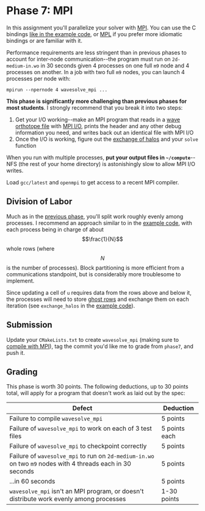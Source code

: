 ---
---

# Phase 7: MPI

In this assignment you'll parallelize your solver with [MPI](../readings/mpi.md). You can use the C bindings [like in the example code](https://github.com/BYUHPC/sci-comp-course-example-cxx/blob/main/src/MountainRangeMPI.hpp), or [MPL](https://github.com/rabauke/mpl) if you prefer more idiomatic bindings or are familiar with it.

Performance requirements are less stringent than in previous phases to account for inter-node communication--the program must run on `2d-medium-in.wo` in 30 seconds given 4 processes on one full `m9` node and 4 processes on another. In a job with two full `m9` nodes, you can launch 4 processes per node with:

```shell
mpirun --npernode 4 wavesolve_mpi ...
```

**This phase is significantly more challenging than previous phases for most students**. I strongly recommend that you break it into two steps:

1. Get your I/O working--make an MPI program that reads in a [wave orthotope file](phase2.md#data-format) with [MPI I/O](../readings/mpi.md#mpi-io), prints the header and any other debug information you need, and writes back out an identical file with MPI I/O
1. Once the I/O is working, figure out the [exchange of halos](#division-of-labor) and your `solve` function

When you run with multiple processes, **put your output files in `~/compute`**--NFS (the rest of your home directory) is astonishingly slow to allow MPI I/O writes.

Load `gcc/latest` and `openmpi` to get access to a recent MPI compiler.



## Division of Labor

Much as in the [previous phase](phase6.md), you'll split work roughly evenly among processes. I recommend an approach similar to in the [example code](https://github.com/BYUHPC/sci-comp-course-example-cxx/blob/main/src/MountainRangeMPI.hpp), with each process being in charge of about $$\frac{1}{N}$$ whole rows (where $$N$$ is the number of processes). Block partitioning is more efficient from a communications standpoint, but is considerably more troublesome to implement.

Since updating a cell of `u` requires data from the rows above and below it, the processes will need to store [ghost rows](https://sites.cs.ucsb.edu/~gilbert/cs140resources/notes/GhostCells.pdf) and exchange them on each iteration (see `exchange_halos` in the [example code](https://github.com/BYUHPC/sci-comp-course-example-cxx/blob/main/src/MountainRangeMPI.hpp)).



## Submission

Update your `CMakeLists.txt` to create `wavesolve_mpi` (making sure to [compile with MPI](../readings/mpi.md#compilation)), tag the commit you'd like me to grade from `phase7`, and push it.



## Grading

This phase is worth 30 points. The following deductions, up to 30 points total, will apply for a program that doesn't work as laid out by the spec:

| Defect | Deduction |
| --- | --- |
| Failure to compile `wavesolve_mpi` | 5 points |
| Failure of `wavesolve_mpi` to work on each of 3 test files | 5 points each |
| Failure of `wavesolve_mpi` to checkpoint correctly | 5 points |
| Failure of `wavesolve_mpi` to run on `2d-medium-in.wo` on two `m9` nodes with 4 threads each in 30 seconds | 5 points |
| ...in 60 seconds | 5 points |
| `wavesolve_mpi` isn't an MPI program, or doesn't distribute work evenly among processes | 1-30 points |
